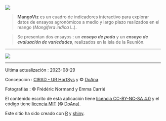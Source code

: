 <p class="center">
  <span>
    <img src="mangoviz-logo.png" id="logo"> 
  </span>
</p>

> **MangoViz** es un cuadro de indicadores interactivo para explorar datos de ensayos agronómicos a medio y largo plazo realizados en el mango (*Mangifera indica* L.).

> Se presentan dos ensayos : un ***ensayo de poda*** y un ***ensayo de evaluación de variedades***, realizados en la isla de la Reunión.


***

<p class="center">
  <span>
    <img src="bande_illustrations.png" class="inbox-img">
   </span>
</p>


***



Ultima actualización : 2023-08-29



Concepción : <a href="https://ur-hortsys.cirad.fr/" target="_blank">CIRAD - UR HortSys</a> y © <a href="https://doana-r.com" target="_blank">DoAna</a>

Fotografiás : © Frédéric Normand y Emma Carrié

El contenido escrito de esta aplicación tiene <a href="https://creativecommons.org/licenses/by-nc-sa/4.0/" target="_blank">licencia CC-BY-NC-SA 4.0</a> y el código tiene <a href="https://mit-license.org/" target="_blank">licencia MIT</a> (© <a href="https://doana-r.com" target="_blank">DoAna</a>).

Este sitio ha sido creado con <a href="https://www.r-project.org/" target="_blank">R</a> y <a href="https://shiny.rstudio.com/" target="_blank">shiny</a>.

<!--Code source : https://gitlab.com/cirad-apps/mangoviz-->





